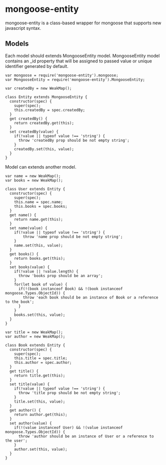 # mongoose-entity
mongoose-entity is a class-based wrapper for mongoose that supports new javascript syntax.

## Models
Each model should extends MongooseEntity model. MongooseEntity model contains an _id property that will be assigned to passed value or unique identifier generated by default.
```
var mongoose = require('mongoose-entity').mongoose;
var MongooseEntity = require('mongoose-entity').MongooseEntity;

var createdBy = new WeakMap();

class Entity extends MongooseEntity {
  constructor(spec) {
    super(spec);
    this.createdBy = spec.createdBy;
  }
  get createdBy() {
    return createdBy.get(this);
  }
  set createdBy(value) {
    if(!value || typeof value !== 'string') {
      throw 'createdBy prop should be not empty string';
    }
    createdBy.set(this, value);
  }
}
```
Model can extends another model.
```
var name = new WeakMap();
var books = new WeakMap();

class User extends Entity {
  constructor(spec) {
    super(spec);
    this.name = spec.name;
    this.books = spec.books;
  }
  get name() {
    return name.get(this);
  }
  set name(value) {
    if(!value || typeof value !== 'string') {
        throw 'name prop should be not empty string';
    }
    name.set(this, value);
  }
  get books() {
    return books.get(this);
  }
  set books(value) {
    if(!value || !value.length) {
      throw 'books prop should be an array';
    }
    for(let book of value) {
      if(!(book instanceof Book) && !(book instanceof mongoose.Types.ObjectId)) {
        throw 'each book should be an instance of Book or a reference to the book';
      }
    }
    books.set(this, value);
  }
}

var title = new WeakMap();
var author = new WeakMap();

class Book extends Entity {
  constructor(spec) {
    super(spec);
    this.title = spec.title;
    this.author = spec.author;
  }
  get title() {
    return title.get(this);
  }
  set title(value) {
    if(!value || typeof value !== 'string') {
      throw 'title prop should be not empty string';
    }
    title.set(this, value);
  }
  get author() {
    return author.get(this);
  }
  set author(value) {
    if(!(value instanceof User) && !(value instanceof mongoose.Types.ObjectId)) {
      throw 'author should be an instance of User or a reference to the user';
    }
    author.set(this, value);
  }
}
```
